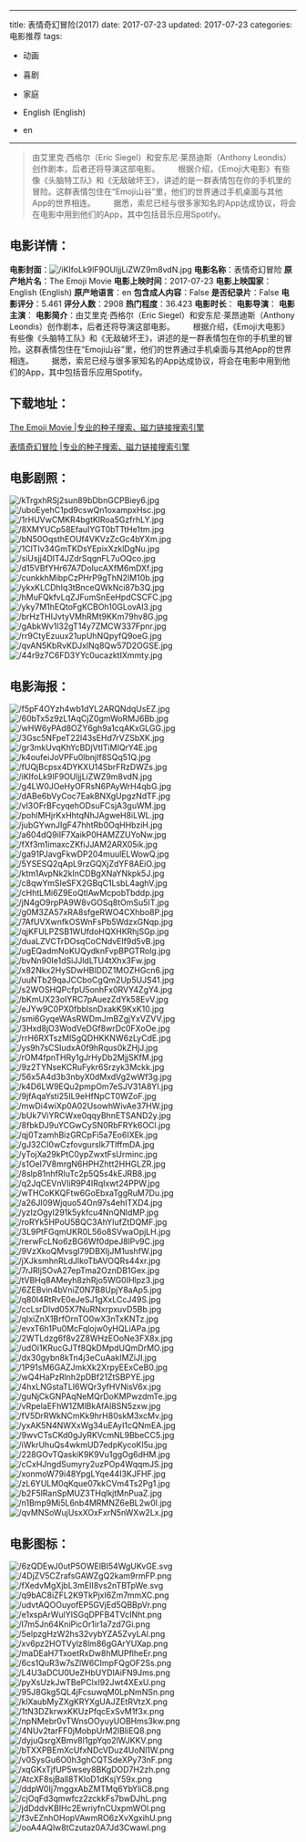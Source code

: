 
---
title: 表情奇幻冒险(2017)
date: 2017-07-23
updated: 2017-07-23
categories: 电影推荐
tags:
- 动画
- 喜剧
- 家庭

- English (English)
- en
---


> 由艾里克·西格尔（Eric Siegel）和安东尼·莱昂迪斯（Anthony Leondis）创作剧本，后者还将导演这部电影。  　　根据介绍，《Emoji大电影》有些像《头脑特工队》和《无敌破坏王》，讲述的是一群表情包在你的手机里的冒险。这群表情包住在“Emoji山谷”里，他们的世界通过手机桌面与其他App的世界相连。  　　据悉，索尼已经与很多家知名的App达成协议，将会在电影中用到他们的App，其中包括音乐应用Spotify。

## **电影详情**：

**电影封面**：<img src="https://image.tmdb.org/t/p/w200/iKIfoLk9lF9OUljjLiZWZ9m8vdN.jpg" alt="/iKIfoLk9lF9OUljjLiZWZ9m8vdN.jpg" title="/iKIfoLk9lF9OUljjLiZWZ9m8vdN.jpg">
**电影名称**：表情奇幻冒险
**原产地片名**：The Emoji Movie
**电影上映时间**：2017-07-23
**电影上映国家**：English (English)
**原产地语言**：en
**包含成人内容**：False
**是否纪录片**：False
**电影评分**：5.461
**评分人数**：2908
**热门程度**：36.423
**电影时长**：
**电影导演**：
**电影主演**：
**电影简介**：由艾里克·西格尔（Eric Siegel）和安东尼·莱昂迪斯（Anthony Leondis）创作剧本，后者还将导演这部电影。  　　根据介绍，《Emoji大电影》有些像《头脑特工队》和《无敌破坏王》，讲述的是一群表情包在你的手机里的冒险。这群表情包住在“Emoji山谷”里，他们的世界通过手机桌面与其他App的世界相连。  　　据悉，索尼已经与很多家知名的App达成协议，将会在电影中用到他们的App，其中包括音乐应用Spotify。

## **下载地址**：
[The Emoji Movie |专业的种子搜索、磁力链接搜索引擎](https://movie.amd794.com:2083/?search=The%20Emoji%20Movie&ordering=&mode=match_phrase&page_size=10&page=1)

[表情奇幻冒险 |专业的种子搜索、磁力链接搜索引擎](https://movie.amd794.com:2083/?search=%E8%A1%A8%E6%83%85%E5%A5%87%E5%B9%BB%E5%86%92%E9%99%A9&ordering=&mode=match_phrase&page_size=10&page=1)
 

## **电影剧照**：
<img src="https://image.tmdb.org/t/p/original/kTrgxhRSj2sun89bDbnGCPBiey6.jpg" alt="/kTrgxhRSj2sun89bDbnGCPBiey6.jpg" title="/kTrgxhRSj2sun89bDbnGCPBiey6.jpg"><img src="https://image.tmdb.org/t/p/original/uboEyehC1pd9cswQn1oxampxHsc.jpg" alt="/uboEyehC1pd9cswQn1oxampxHsc.jpg" title="/uboEyehC1pd9cswQn1oxampxHsc.jpg"><img src="https://image.tmdb.org/t/p/original/1rHUVwCMKR4bgtKlRoa5GzfrhLY.jpg" alt="/1rHUVwCMKR4bgtKlRoa5GzfrhLY.jpg" title="/1rHUVwCMKR4bgtKlRoa5GzfrhLY.jpg"><img src="https://image.tmdb.org/t/p/original/8XMYUCp58EfauIYGT0bTTtHe1tm.jpg" alt="/8XMYUCp58EfauIYGT0bTTtHe1tm.jpg" title="/8XMYUCp58EfauIYGT0bTTtHe1tm.jpg"><img src="https://image.tmdb.org/t/p/original/bN50OqsthEOUf4VKVzZcGc4bYXm.jpg" alt="/bN50OqsthEOUf4VKVzZcGc4bYXm.jpg" title="/bN50OqsthEOUf4VKVzZcGc4bYXm.jpg"><img src="https://image.tmdb.org/t/p/original/1ClTIv34GmTKDsYEpixXzklDgNu.jpg" alt="/1ClTIv34GmTKDsYEpixXzklDgNu.jpg" title="/1ClTIv34GmTKDsYEpixXzklDgNu.jpg"><img src="https://image.tmdb.org/t/p/original/siUsjj4DIT4JZdrSqgnFL7uOQco.jpg" alt="/siUsjj4DIT4JZdrSqgnFL7uOQco.jpg" title="/siUsjj4DIT4JZdrSqgnFL7uOQco.jpg"><img src="https://image.tmdb.org/t/p/original/d15VBfYHr67A7DoIucAXfM6mDXf.jpg" alt="/d15VBfYHr67A7DoIucAXfM6mDXf.jpg" title="/d15VBfYHr67A7DoIucAXfM6mDXf.jpg"><img src="https://image.tmdb.org/t/p/original/cunkkhMibpCzPHrP9gThN2IM10b.jpg" alt="/cunkkhMibpCzPHrP9gThN2IM10b.jpg" title="/cunkkhMibpCzPHrP9gThN2IM10b.jpg"><img src="https://image.tmdb.org/t/p/original/ykxKLCDhIq3tBnceQWkNci87b3Q.jpg" alt="/ykxKLCDhIq3tBnceQWkNci87b3Q.jpg" title="/ykxKLCDhIq3tBnceQWkNci87b3Q.jpg"><img src="https://image.tmdb.org/t/p/original/hMuFQkfvLqZJFumSnEeHpdCSCFC.jpg" alt="/hMuFQkfvLqZJFumSnEeHpdCSCFC.jpg" title="/hMuFQkfvLqZJFumSnEeHpdCSCFC.jpg"><img src="https://image.tmdb.org/t/p/original/yky7M1hEQtoFgKCBOh10GLovAl3.jpg" alt="/yky7M1hEQtoFgKCBOh10GLovAl3.jpg" title="/yky7M1hEQtoFgKCBOh10GLovAl3.jpg"><img src="https://image.tmdb.org/t/p/original/brHzTHIJvtyVMhRMt9KKm79hv8G.jpg" alt="/brHzTHIJvtyVMhRMt9KKm79hv8G.jpg" title="/brHzTHIJvtyVMhRMt9KKm79hv8G.jpg"><img src="https://image.tmdb.org/t/p/original/gAbkWv1l32gT14y7ZMCW337Fpnr.jpg" alt="/gAbkWv1l32gT14y7ZMCW337Fpnr.jpg" title="/gAbkWv1l32gT14y7ZMCW337Fpnr.jpg"><img src="https://image.tmdb.org/t/p/original/rr9CtyEzuux21upUhNQpyfQ9oeG.jpg" alt="/rr9CtyEzuux21upUhNQpyfQ9oeG.jpg" title="/rr9CtyEzuux21upUhNQpyfQ9oeG.jpg"><img src="https://image.tmdb.org/t/p/original/qvAN5KbRvKDJxlNq8Qw57D2OGSE.jpg" alt="/qvAN5KbRvKDJxlNq8Qw57D2OGSE.jpg" title="/qvAN5KbRvKDJxlNq8Qw57D2OGSE.jpg"><img src="https://image.tmdb.org/t/p/original/44r9z7C6FD3YYc0ucazktIXmmty.jpg" alt="/44r9z7C6FD3YYc0ucazktIXmmty.jpg" title="/44r9z7C6FD3YYc0ucazktIXmmty.jpg">

## **电影海报**：
<img src="https://image.tmdb.org/t/p/original/f5pF4OYzh4wb1dYL2ARQNdqUsEZ.jpg" alt="/f5pF4OYzh4wb1dYL2ARQNdqUsEZ.jpg" title="/f5pF4OYzh4wb1dYL2ARQNdqUsEZ.jpg"><img src="https://image.tmdb.org/t/p/original/60bTx5z9zL1AqCjZ0gmWoRMJ6Bb.jpg" alt="/60bTx5z9zL1AqCjZ0gmWoRMJ6Bb.jpg" title="/60bTx5z9zL1AqCjZ0gmWoRMJ6Bb.jpg"><img src="https://image.tmdb.org/t/p/original/wHW6yPAd8OZY6gh9a1cqAKxGLGG.jpg" alt="/wHW6yPAd8OZY6gh9a1cqAKxGLGG.jpg" title="/wHW6yPAd8OZY6gh9a1cqAKxGLGG.jpg"><img src="https://image.tmdb.org/t/p/original/3Gsc5NFpeT22l43sEHd7rVZSbXK.jpg" alt="/3Gsc5NFpeT22l43sEHd7rVZSbXK.jpg" title="/3Gsc5NFpeT22l43sEHd7rVZSbXK.jpg"><img src="https://image.tmdb.org/t/p/original/gr3mkUvqKhYcBDjVtITiMIQrY4E.jpg" alt="/gr3mkUvqKhYcBDjVtITiMIQrY4E.jpg" title="/gr3mkUvqKhYcBDjVtITiMIQrY4E.jpg"><img src="https://image.tmdb.org/t/p/original/k4oufeiJoVPFu0lbnjIf8SQq51Q.jpg" alt="/k4oufeiJoVPFu0lbnjIf8SQq51Q.jpg" title="/k4oufeiJoVPFu0lbnjIf8SQq51Q.jpg"><img src="https://image.tmdb.org/t/p/original/fUQjBcpsx4DYKXU14SbrFRzDWZs.jpg" alt="/fUQjBcpsx4DYKXU14SbrFRzDWZs.jpg" title="/fUQjBcpsx4DYKXU14SbrFRzDWZs.jpg"><img src="https://image.tmdb.org/t/p/original/iKIfoLk9lF9OUljjLiZWZ9m8vdN.jpg" alt="/iKIfoLk9lF9OUljjLiZWZ9m8vdN.jpg" title="/iKIfoLk9lF9OUljjLiZWZ9m8vdN.jpg"><img src="https://image.tmdb.org/t/p/original/g4LW0JOeHyOFRsN6PAyWrH4qbG.jpg" alt="/g4LW0JOeHyOFRsN6PAyWrH4qbG.jpg" title="/g4LW0JOeHyOFRsN6PAyWrH4qbG.jpg"><img src="https://image.tmdb.org/t/p/original/dABe6bVyCoc7EakBNXgUpgzNdTF.jpg" alt="/dABe6bVyCoc7EakBNXgUpgzNdTF.jpg" title="/dABe6bVyCoc7EakBNXgUpgzNdTF.jpg"><img src="https://image.tmdb.org/t/p/original/vl3OFrBFcyqehODsuFCsjA3guWM.jpg" alt="/vl3OFrBFcyqehODsuFCsjA3guWM.jpg" title="/vl3OFrBFcyqehODsuFCsjA3guWM.jpg"><img src="https://image.tmdb.org/t/p/original/pohlMHjrKxHhtqNhJAgweH8iLWL.jpg" alt="/pohlMHjrKxHhtqNhJAgweH8iLWL.jpg" title="/pohlMHjrKxHhtqNhJAgweH8iLWL.jpg"><img src="https://image.tmdb.org/t/p/original/jubGYwnJIgF47hhtRb0OqHHbziH.jpg" alt="/jubGYwnJIgF47hhtRb0OqHHbziH.jpg" title="/jubGYwnJIgF47hhtRb0OqHHbziH.jpg"><img src="https://image.tmdb.org/t/p/original/a604dQ9iIF7XaikP0HAMZZUYoNw.jpg" alt="/a604dQ9iIF7XaikP0HAMZZUYoNw.jpg" title="/a604dQ9iIF7XaikP0HAMZZUYoNw.jpg"><img src="https://image.tmdb.org/t/p/original/fXf3m1imaxcZKfiJJAM2ARX05ik.jpg" alt="/fXf3m1imaxcZKfiJJAM2ARX05ik.jpg" title="/fXf3m1imaxcZKfiJJAM2ARX05ik.jpg"><img src="https://image.tmdb.org/t/p/original/ga91PJavgFkwDP204muulELWowQ.jpg" alt="/ga91PJavgFkwDP204muulELWowQ.jpg" title="/ga91PJavgFkwDP204muulELWowQ.jpg"><img src="https://image.tmdb.org/t/p/original/5YSESQ2qApL9rzGQXjZdYF8AEiO.jpg" alt="/5YSESQ2qApL9rzGQXjZdYF8AEiO.jpg" title="/5YSESQ2qApL9rzGQXjZdYF8AEiO.jpg"><img src="https://image.tmdb.org/t/p/original/ktm1AvpNk2kInCDBgXNaYNkpk5J.jpg" alt="/ktm1AvpNk2kInCDBgXNaYNkpk5J.jpg" title="/ktm1AvpNk2kInCDBgXNaYNkpk5J.jpg"><img src="https://image.tmdb.org/t/p/original/c8qwYmSIeSFX2GBqC1LsbL4aghV.jpg" alt="/c8qwYmSIeSFX2GBqC1LsbL4aghV.jpg" title="/c8qwYmSIeSFX2GBqC1LsbL4aghV.jpg"><img src="https://image.tmdb.org/t/p/original/cHhtLMi6Z9EoQtlAwMcpobTbddp.jpg" alt="/cHhtLMi6Z9EoQtlAwMcpobTbddp.jpg" title="/cHhtLMi6Z9EoQtlAwMcpobTbddp.jpg"><img src="https://image.tmdb.org/t/p/original/jN4gO9rpPA9W8vGOSq8tOmSu5IT.jpg" alt="/jN4gO9rpPA9W8vGOSq8tOmSu5IT.jpg" title="/jN4gO9rpPA9W8vGOSq8tOmSu5IT.jpg"><img src="https://image.tmdb.org/t/p/original/g0M3ZA57xRA8sfgeRWO4CXhbo8P.jpg" alt="/g0M3ZA57xRA8sfgeRWO4CXhbo8P.jpg" title="/g0M3ZA57xRA8sfgeRWO4CXhbo8P.jpg"><img src="https://image.tmdb.org/t/p/original/7AfUVXwnfkOSWnFsPb5WdzxGNqp.jpg" alt="/7AfUVXwnfkOSWnFsPb5WdzxGNqp.jpg" title="/7AfUVXwnfkOSWnFsPb5WdzxGNqp.jpg"><img src="https://image.tmdb.org/t/p/original/qjKFULPZSB1WUfdoHQXHKRhjSGp.jpg" alt="/qjKFULPZSB1WUfdoHQXHKRhjSGp.jpg" title="/qjKFULPZSB1WUfdoHQXHKRhjSGp.jpg"><img src="https://image.tmdb.org/t/p/original/duaLZVCTrDOsqCoCNdvElf9d5vB.jpg" alt="/duaLZVCTrDOsqCoCNdvElf9d5vB.jpg" title="/duaLZVCTrDOsqCoCNdvElf9d5vB.jpg"><img src="https://image.tmdb.org/t/p/original/ugEQadmNoKUQydknFvpBPGTRolg.jpg" alt="/ugEQadmNoKUQydknFvpBPGTRolg.jpg" title="/ugEQadmNoKUQydknFvpBPGTRolg.jpg"><img src="https://image.tmdb.org/t/p/original/bvNn90Ie1dSiJJldLTU4tXhx3Fw.jpg" alt="/bvNn90Ie1dSiJJldLTU4tXhx3Fw.jpg" title="/bvNn90Ie1dSiJJldLTU4tXhx3Fw.jpg"><img src="https://image.tmdb.org/t/p/original/x82Nkx2HySDwHBlDDZ1MOZHGcn6.jpg" alt="/x82Nkx2HySDwHBlDDZ1MOZHGcn6.jpg" title="/x82Nkx2HySDwHBlDDZ1MOZHGcn6.jpg"><img src="https://image.tmdb.org/t/p/original/uuNTb29qaJCCboCgQm2Up5UJS41.jpg" alt="/uuNTb29qaJCCboCgQm2Up5UJS41.jpg" title="/uuNTb29qaJCCboCgQm2Up5UJS41.jpg"><img src="https://image.tmdb.org/t/p/original/s2WOSHQPcfpU5onhFx0RVY4ZgY4.jpg" alt="/s2WOSHQPcfpU5onhFx0RVY4ZgY4.jpg" title="/s2WOSHQPcfpU5onhFx0RVY4ZgY4.jpg"><img src="https://image.tmdb.org/t/p/original/bKmUX23oIYRC7pAuezZdYk58EvV.jpg" alt="/bKmUX23oIYRC7pAuezZdYk58EvV.jpg" title="/bKmUX23oIYRC7pAuezZdYk58EvV.jpg"><img src="https://image.tmdb.org/t/p/original/eJYw9C0PX0fbbIsnDxakK9KxK10.jpg" alt="/eJYw9C0PX0fbbIsnDxakK9KxK10.jpg" title="/eJYw9C0PX0fbbIsnDxakK9KxK10.jpg"><img src="https://image.tmdb.org/t/p/original/smi6GyqeWAsRWDmJmBZgjYxVZVV.jpg" alt="/smi6GyqeWAsRWDmJmBZgjYxVZVV.jpg" title="/smi6GyqeWAsRWDmJmBZgjYxVZVV.jpg"><img src="https://image.tmdb.org/t/p/original/3Hxd8jO3WodVeDGf8wrDc0FXoOe.jpg" alt="/3Hxd8jO3WodVeDGf8wrDc0FXoOe.jpg" title="/3Hxd8jO3WodVeDGf8wrDc0FXoOe.jpg"><img src="https://image.tmdb.org/t/p/original/rrH6RXTszMlSgQDHKKNW6zLyCdE.jpg" alt="/rrH6RXTszMlSgQDHKKNW6zLyCdE.jpg" title="/rrH6RXTszMlSgQDHKKNW6zLyCdE.jpg"><img src="https://image.tmdb.org/t/p/original/ys9h7sCSIudxA0f9hRqus0kZHjJ.jpg" alt="/ys9h7sCSIudxA0f9hRqus0kZHjJ.jpg" title="/ys9h7sCSIudxA0f9hRqus0kZHjJ.jpg"><img src="https://image.tmdb.org/t/p/original/rOM4fpnTHRy1gJrHyDb2MjjSKfM.jpg" alt="/rOM4fpnTHRy1gJrHyDb2MjjSKfM.jpg" title="/rOM4fpnTHRy1gJrHyDb2MjjSKfM.jpg"><img src="https://image.tmdb.org/t/p/original/9z2TYNseKCRuFykr6Srzyk3Mckk.jpg" alt="/9z2TYNseKCRuFykr6Srzyk3Mckk.jpg" title="/9z2TYNseKCRuFykr6Srzyk3Mckk.jpg"><img src="https://image.tmdb.org/t/p/original/56x5A4d3b3nbyX0dMxdVg2wWf3g.jpg" alt="/56x5A4d3b3nbyX0dMxdVg2wWf3g.jpg" title="/56x5A4d3b3nbyX0dMxdVg2wWf3g.jpg"><img src="https://image.tmdb.org/t/p/original/k4D6LW9EQu2pmpOm7eSJV31A8YI.jpg" alt="/k4D6LW9EQu2pmpOm7eSJV31A8YI.jpg" title="/k4D6LW9EQu2pmpOm7eSJV31A8YI.jpg"><img src="https://image.tmdb.org/t/p/original/9jfAqaYsti25IL9eHfNpCT0WZoF.jpg" alt="/9jfAqaYsti25IL9eHfNpCT0WZoF.jpg" title="/9jfAqaYsti25IL9eHfNpCT0WZoF.jpg"><img src="https://image.tmdb.org/t/p/original/mwDi4wiXp0A02UsowhWivAe37HW.jpg" alt="/mwDi4wiXp0A02UsowhWivAe37HW.jpg" title="/mwDi4wiXp0A02UsowhWivAe37HW.jpg"><img src="https://image.tmdb.org/t/p/original/bUk7ViYRCWxe0qqyBhnETSAND2y.jpg" alt="/bUk7ViYRCWxe0qqyBhnETSAND2y.jpg" title="/bUk7ViYRCWxe0qqyBhnETSAND2y.jpg"><img src="https://image.tmdb.org/t/p/original/8fbkDJ9uYCGwCySN0RbFRYk6OCl.jpg" alt="/8fbkDJ9uYCGwCySN0RbFRYk6OCl.jpg" title="/8fbkDJ9uYCGwCySN0RbFRYk6OCl.jpg"><img src="https://image.tmdb.org/t/p/original/qj0TzamhBizGRCpFi5a7Eo6IXEk.jpg" alt="/qj0TzamhBizGRCpFi5a7Eo6IXEk.jpg" title="/qj0TzamhBizGRCpFi5a7Eo6IXEk.jpg"><img src="https://image.tmdb.org/t/p/original/gJ32CI0wCzfovgurslk7TlffmDA.jpg" alt="/gJ32CI0wCzfovgurslk7TlffmDA.jpg" title="/gJ32CI0wCzfovgurslk7TlffmDA.jpg"><img src="https://image.tmdb.org/t/p/original/yTojXa29kPtC0ypZwxtFsUrminc.jpg" alt="/yTojXa29kPtC0ypZwxtFsUrminc.jpg" title="/yTojXa29kPtC0ypZwxtFsUrminc.jpg"><img src="https://image.tmdb.org/t/p/original/s1Oel7V8mrgN6HPHZhtt2HHGLZR.jpg" alt="/s1Oel7V8mrgN6HPHZhtt2HHGLZR.jpg" title="/s1Oel7V8mrgN6HPHZhtt2HHGLZR.jpg"><img src="https://image.tmdb.org/t/p/original/8slp81nhfRIuTc2p5Q5s4kEJRB8.jpg" alt="/8slp81nhfRIuTc2p5Q5s4kEJRB8.jpg" title="/8slp81nhfRIuTc2p5Q5s4kEJRB8.jpg"><img src="https://image.tmdb.org/t/p/original/q2JqCEVnVIiR9P4IRqIxwt24PPW.jpg" alt="/q2JqCEVnVIiR9P4IRqIxwt24PPW.jpg" title="/q2JqCEVnVIiR9P4IRqIxwt24PPW.jpg"><img src="https://image.tmdb.org/t/p/original/wTHCoKKQFtw6GoEbxaTggRuM7Du.jpg" alt="/wTHCoKKQFtw6GoEbxaTggRuM7Du.jpg" title="/wTHCoKKQFtw6GoEbxaTggRuM7Du.jpg"><img src="https://image.tmdb.org/t/p/original/a26JI09Wjquo54On97s4ehITXD4.jpg" alt="/a26JI09Wjquo54On97s4ehITXD4.jpg" title="/a26JI09Wjquo54On97s4ehITXD4.jpg"><img src="https://image.tmdb.org/t/p/original/yzIzOgyI291k5ykfcu4NnQNldMP.jpg" alt="/yzIzOgyI291k5ykfcu4NnQNldMP.jpg" title="/yzIzOgyI291k5ykfcu4NnQNldMP.jpg"><img src="https://image.tmdb.org/t/p/original/roRYk5HPoU5BQC3AhYIufZtDQMF.jpg" alt="/roRYk5HPoU5BQC3AhYIufZtDQMF.jpg" title="/roRYk5HPoU5BQC3AhYIufZtDQMF.jpg"><img src="https://image.tmdb.org/t/p/original/3L9PtFGqmUKR0L56o8SVwaOpjLH.jpg" alt="/3L9PtFGqmUKR0L56o8SVwaOpjLH.jpg" title="/3L9PtFGqmUKR0L56o8SVwaOpjLH.jpg"><img src="https://image.tmdb.org/t/p/original/rerwFcLNo6zBG6Wf0dpeJ8lPv9C.jpg" alt="/rerwFcLNo6zBG6Wf0dpeJ8lPv9C.jpg" title="/rerwFcLNo6zBG6Wf0dpeJ8lPv9C.jpg"><img src="https://image.tmdb.org/t/p/original/9VzXkoQMvsgI79DBXIjJM1ushfW.jpg" alt="/9VzXkoQMvsgI79DBXIjJM1ushfW.jpg" title="/9VzXkoQMvsgI79DBXIjJM1ushfW.jpg"><img src="https://image.tmdb.org/t/p/original/jXJksmhnRLdJlkoTbAVOQRs44xr.jpg" alt="/jXJksmhnRLdJlkoTbAVOQRs44xr.jpg" title="/jXJksmhnRLdJlkoTbAVOQRs44xr.jpg"><img src="https://image.tmdb.org/t/p/original/7rJRljSOvA27epTma2OznDB1Gex.jpg" alt="/7rJRljSOvA27epTma2OznDB1Gex.jpg" title="/7rJRljSOvA27epTma2OznDB1Gex.jpg"><img src="https://image.tmdb.org/t/p/original/tVBHq8AMeyh8zhRjo5WG0IHlpz3.jpg" alt="/tVBHq8AMeyh8zhRjo5WG0IHlpz3.jpg" title="/tVBHq8AMeyh8zhRjo5WG0IHlpz3.jpg"><img src="https://image.tmdb.org/t/p/original/6ZEBvin4bVniZ0N7B8UpjY8aAp5.jpg" alt="/6ZEBvin4bVniZ0N7B8UpjY8aAp5.jpg" title="/6ZEBvin4bVniZ0N7B8UpjY8aAp5.jpg"><img src="https://image.tmdb.org/t/p/original/q80I4RtRvE0eJeSJ1gXxLCcJ49S.jpg" alt="/q80I4RtRvE0eJeSJ1gXxLCcJ49S.jpg" title="/q80I4RtRvE0eJeSJ1gXxLCcJ49S.jpg"><img src="https://image.tmdb.org/t/p/original/ccLsrDlvd05X7NuRNxrpxuvD5Bb.jpg" alt="/ccLsrDlvd05X7NuRNxrpxuvD5Bb.jpg" title="/ccLsrDlvd05X7NuRNxrpxuvD5Bb.jpg"><img src="https://image.tmdb.org/t/p/original/qIxiZnX1BrfOrnTO0wX3nTxKNTz.jpg" alt="/qIxiZnX1BrfOrnTO0wX3nTxKNTz.jpg" title="/qIxiZnX1BrfOrnTO0wX3nTxKNTz.jpg"><img src="https://image.tmdb.org/t/p/original/evxT6h1Pu0McFqlojw0yHQLiAPa.jpg" alt="/evxT6h1Pu0McFqlojw0yHQLiAPa.jpg" title="/evxT6h1Pu0McFqlojw0yHQLiAPa.jpg"><img src="https://image.tmdb.org/t/p/original/2WTLdzg6f8v2Z8WHzEOoNe3FX8x.jpg" alt="/2WTLdzg6f8v2Z8WHzEOoNe3FX8x.jpg" title="/2WTLdzg6f8v2Z8WHzEOoNe3FX8x.jpg"><img src="https://image.tmdb.org/t/p/original/udOi1KRucGJTf8QkDMpdUQmDrMO.jpg" alt="/udOi1KRucGJTf8QkDMpdUQmDrMO.jpg" title="/udOi1KRucGJTf8QkDMpdUQmDrMO.jpg"><img src="https://image.tmdb.org/t/p/original/dx30gybn8kTn4j3eCuAakIMZiJI.jpg" alt="/dx30gybn8kTn4j3eCuAakIMZiJI.jpg" title="/dx30gybn8kTn4j3eCuAakIMZiJI.jpg"><img src="https://image.tmdb.org/t/p/original/1P91sM6GAZJmkXk2XrpyEExCeB0.jpg" alt="/1P91sM6GAZJmkXk2XrpyEExCeB0.jpg" title="/1P91sM6GAZJmkXk2XrpyEExCeB0.jpg"><img src="https://image.tmdb.org/t/p/original/wQ4HaPzRlnh2pDBf21ZtSBPYE.jpg" alt="/wQ4HaPzRlnh2pDBf21ZtSBPYE.jpg" title="/wQ4HaPzRlnh2pDBf21ZtSBPYE.jpg"><img src="https://image.tmdb.org/t/p/original/4hxLNGstaTLI6WQr3yfHVNisV6x.jpg" alt="/4hxLNGstaTLI6WQr3yfHVNisV6x.jpg" title="/4hxLNGstaTLI6WQr3yfHVNisV6x.jpg"><img src="https://image.tmdb.org/t/p/original/guNjCkGNPAqNeMQrDoKMPwzdmTe.jpg" alt="/guNjCkGNPAqNeMQrDoKMPwzdmTe.jpg" title="/guNjCkGNPAqNeMQrDoKMPwzdmTe.jpg"><img src="https://image.tmdb.org/t/p/original/vRpelaEFhW1ZMlBkAfAl8SN5zxw.jpg" alt="/vRpelaEFhW1ZMlBkAfAl8SN5zxw.jpg" title="/vRpelaEFhW1ZMlBkAfAl8SN5zxw.jpg"><img src="https://image.tmdb.org/t/p/original/fV5DrRWkNCmKk9hrH80skM3xcMv.jpg" alt="/fV5DrRWkNCmKk9hrH80skM3xcMv.jpg" title="/fV5DrRWkNCmKk9hrH80skM3xcMv.jpg"><img src="https://image.tmdb.org/t/p/original/yxAK5N4NWXxWg34uEAyI1cQNmEA.jpg" alt="/yxAK5N4NWXxWg34uEAyI1cQNmEA.jpg" title="/yxAK5N4NWXxWg34uEAyI1cQNmEA.jpg"><img src="https://image.tmdb.org/t/p/original/9wvCTsCKd0gJyRKVcmNL9BbeCC5.jpg" alt="/9wvCTsCKd0gJyRKVcmNL9BbeCC5.jpg" title="/9wvCTsCKd0gJyRKVcmNL9BbeCC5.jpg"><img src="https://image.tmdb.org/t/p/original/iWkrUhuQs4wkmUD7edpKycoKl5u.jpg" alt="/iWkrUhuQs4wkmUD7edpKycoKl5u.jpg" title="/iWkrUhuQs4wkmUD7edpKycoKl5u.jpg"><img src="https://image.tmdb.org/t/p/original/228GOvTQaskiK9K9Vu1ggOg6dHM.jpg" alt="/228GOvTQaskiK9K9Vu1ggOg6dHM.jpg" title="/228GOvTQaskiK9K9Vu1ggOg6dHM.jpg"><img src="https://image.tmdb.org/t/p/original/cCxHJngdSumyry2uzPOp4WqqmJS.jpg" alt="/cCxHJngdSumyry2uzPOp4WqqmJS.jpg" title="/cCxHJngdSumyry2uzPOp4WqqmJS.jpg"><img src="https://image.tmdb.org/t/p/original/xonmoW79i48YpgLYqe44I3KJFHF.jpg" alt="/xonmoW79i48YpgLYqe44I3KJFHF.jpg" title="/xonmoW79i48YpgLYqe44I3KJFHF.jpg"><img src="https://image.tmdb.org/t/p/original/zL6YULM0qKque07kkCVm4Ts2Pg1.jpg" alt="/zL6YULM0qKque07kkCVm4Ts2Pg1.jpg" title="/zL6YULM0qKque07kkCVm4Ts2Pg1.jpg"><img src="https://image.tmdb.org/t/p/original/b2F5lRanSpMUZ3THqlkjtMnPuaZ.jpg" alt="/b2F5lRanSpMUZ3THqlkjtMnPuaZ.jpg" title="/b2F5lRanSpMUZ3THqlkjtMnPuaZ.jpg"><img src="https://image.tmdb.org/t/p/original/n1Bmp9Mi5L6nb4MRMNZ6eBL2w0I.jpg" alt="/n1Bmp9Mi5L6nb4MRMNZ6eBL2w0I.jpg" title="/n1Bmp9Mi5L6nb4MRMNZ6eBL2w0I.jpg"><img src="https://image.tmdb.org/t/p/original/qvMNSoWujUsxXOxFxrN5nWXw2Lx.jpg" alt="/qvMNSoWujUsxXOxFxrN5nWXw2Lx.jpg" title="/qvMNSoWujUsxXOxFxrN5nWXw2Lx.jpg">

## **电影图标**：
<img src="https://image.tmdb.org/t/p/original/6zQDEwJ0utP5OWElBI54WgUKvGE.svg" alt="/6zQDEwJ0utP5OWElBI54WgUKvGE.svg" title="/6zQDEwJ0utP5OWElBI54WgUKvGE.svg"><img src="https://image.tmdb.org/t/p/original/4DjZV5CZrafsGAWZgQ2kam9rmFP.png" alt="/4DjZV5CZrafsGAWZgQ2kam9rmFP.png" title="/4DjZV5CZrafsGAWZgQ2kam9rmFP.png"><img src="https://image.tmdb.org/t/p/original/fXedvMgXjbL3mEII8vs2nTBTpWe.svg" alt="/fXedvMgXjbL3mEII8vs2nTBTpWe.svg" title="/fXedvMgXjbL3mEII8vs2nTBTpWe.svg"><img src="https://image.tmdb.org/t/p/original/q9bAC8iZFL2K9TkPjxI6Zm7mmXC.png" alt="/q9bAC8iZFL2K9TkPjxI6Zm7mmXC.png" title="/q9bAC8iZFL2K9TkPjxI6Zm7mmXC.png"><img src="https://image.tmdb.org/t/p/original/udvtAQOOuyofEP5GVjEd5QBBpVr.png" alt="/udvtAQOOuyofEP5GVjEd5QBBpVr.png" title="/udvtAQOOuyofEP5GVjEd5QBBpVr.png"><img src="https://image.tmdb.org/t/p/original/e1xspArWulYISGqDPFB4TVcINht.png" alt="/e1xspArWulYISGqDPFB4TVcINht.png" title="/e1xspArWulYISGqDPFB4TVcINht.png"><img src="https://image.tmdb.org/t/p/original/l7m5Jn64KniPicOr1ir1a7zd7Gi.png" alt="/l7m5Jn64KniPicOr1ir1a7zd7Gi.png" title="/l7m5Jn64KniPicOr1ir1a7zd7Gi.png"><img src="https://image.tmdb.org/t/p/original/5elpzgHzW2hs32vybYZA5ZvyLAl.png" alt="/5elpzgHzW2hs32vybYZA5ZvyLAl.png" title="/5elpzgHzW2hs32vybYZA5ZvyLAl.png"><img src="https://image.tmdb.org/t/p/original/xv6pz2HOTVylz8lm86gGArYUXap.png" alt="/xv6pz2HOTVylz8lm86gGArYUXap.png" title="/xv6pz2HOTVylz8lm86gGArYUXap.png"><img src="https://image.tmdb.org/t/p/original/maDEaH7TxoetRxDw8hMUPflheEr.png" alt="/maDEaH7TxoetRxDw8hMUPflheEr.png" title="/maDEaH7TxoetRxDw8hMUPflheEr.png"><img src="https://image.tmdb.org/t/p/original/6cs1QuR3w7sZlW6CImpFQgOF2Ss.png" alt="/6cs1QuR3w7sZlW6CImpFQgOF2Ss.png" title="/6cs1QuR3w7sZlW6CImpFQgOF2Ss.png"><img src="https://image.tmdb.org/t/p/original/L4U3aDCU0UeZHbUYDlAiFN9Jms.png" alt="/L4U3aDCU0UeZHbUYDlAiFN9Jms.png" title="/L4U3aDCU0UeZHbUYDlAiFN9Jms.png"><img src="https://image.tmdb.org/t/p/original/pyXsUzkJwTBePClxl92Jwt4XExU.png" alt="/pyXsUzkJwTBePClxl92Jwt4XExU.png" title="/pyXsUzkJwTBePClxl92Jwt4XExU.png"><img src="https://image.tmdb.org/t/p/original/95J8Gkg5QL4jFcsuwqM0LpNmNSn.png" alt="/95J8Gkg5QL4jFcsuwqM0LpNmNSn.png" title="/95J8Gkg5QL4jFcsuwqM0LpNmNSn.png"><img src="https://image.tmdb.org/t/p/original/klXaubMyZXgKRYXgUAJZEtRVtzX.png" alt="/klXaubMyZXgKRYXgUAJZEtRVtzX.png" title="/klXaubMyZXgKRYXgUAJZEtRVtzX.png"><img src="https://image.tmdb.org/t/p/original/1tN3DZkrwxKKUzPfqcExSvM1f3x.png" alt="/1tN3DZkrwxKKUzPfqcExSvM1f3x.png" title="/1tN3DZkrwxKKUzPfqcExSvM1f3x.png"><img src="https://image.tmdb.org/t/p/original/npNMebr0vTWnsOOyuyUOBHms3kw.png" alt="/npNMebr0vTWnsOOyuyUOBHms3kw.png" title="/npNMebr0vTWnsOOyuyUOBHms3kw.png"><img src="https://image.tmdb.org/t/p/original/4NUv2tarFF0jMobpUrM2lBIiEQ8.png" alt="/4NUv2tarFF0jMobpUrM2lBIiEQ8.png" title="/4NUv2tarFF0jMobpUrM2lBIiEQ8.png"><img src="https://image.tmdb.org/t/p/original/dyjuQsrgXBmv8l1gpYqo2lWJKKV.png" alt="/dyjuQsrgXBmv8l1gpYqo2lWJKKV.png" title="/dyjuQsrgXBmv8l1gpYqo2lWJKKV.png"><img src="https://image.tmdb.org/t/p/original/bTXXPBEmXcUfxNDcVDuz4UoNl1W.png" alt="/bTXXPBEmXcUfxNDcVDuz4UoNl1W.png" title="/bTXXPBEmXcUfxNDcVDuz4UoNl1W.png"><img src="https://image.tmdb.org/t/p/original/v0SysGu6O0h3ghCQTSdeXPy73nF.png" alt="/v0SysGu6O0h3ghCQTSdeXPy73nF.png" title="/v0SysGu6O0h3ghCQTSdeXPy73nF.png"><img src="https://image.tmdb.org/t/p/original/xqGKxTjfUP5wsey8BKgDOD7H2zh.png" alt="/xqGKxTjfUP5wsey8BKgDOD7H2zh.png" title="/xqGKxTjfUP5wsey8BKgDOD7H2zh.png"><img src="https://image.tmdb.org/t/p/original/AtcXF8sjBall8TKloD1dKsjY59x.png" alt="/AtcXF8sjBall8TKloD1dKsjY59x.png" title="/AtcXF8sjBall8TKloD1dKsjY59x.png"><img src="https://image.tmdb.org/t/p/original/ddpW0Ij7mggxAbZMTMq6YbYliC8.png" alt="/ddpW0Ij7mggxAbZMTMq6YbYliC8.png" title="/ddpW0Ij7mggxAbZMTMq6YbYliC8.png"><img src="https://image.tmdb.org/t/p/original/cjOqFd3qmwfcz2zckkFs7bwDJhL.png" alt="/cjOqFd3qmwfcz2zckkFs7bwDJhL.png" title="/cjOqFd3qmwfcz2zckkFs7bwDJhL.png"><img src="https://image.tmdb.org/t/p/original/jdDddvKBIHc2EwriyfnCUxpmWOl.png" alt="/jdDddvKBIHc2EwriyfnCUxpmWOl.png" title="/jdDddvKBIHc2EwriyfnCUxpmWOl.png"><img src="https://image.tmdb.org/t/p/original/f3vEZnhOHopVAwmRO6zXvXgxihU.png" alt="/f3vEZnhOHopVAwmRO6zXvXgxihU.png" title="/f3vEZnhOHopVAwmRO6zXvXgxihU.png"><img src="https://image.tmdb.org/t/p/original/ooA4AQlw8tCzutaz0A7Jd3Cwawl.png" alt="/ooA4AQlw8tCzutaz0A7Jd3Cwawl.png" title="/ooA4AQlw8tCzutaz0A7Jd3Cwawl.png">
